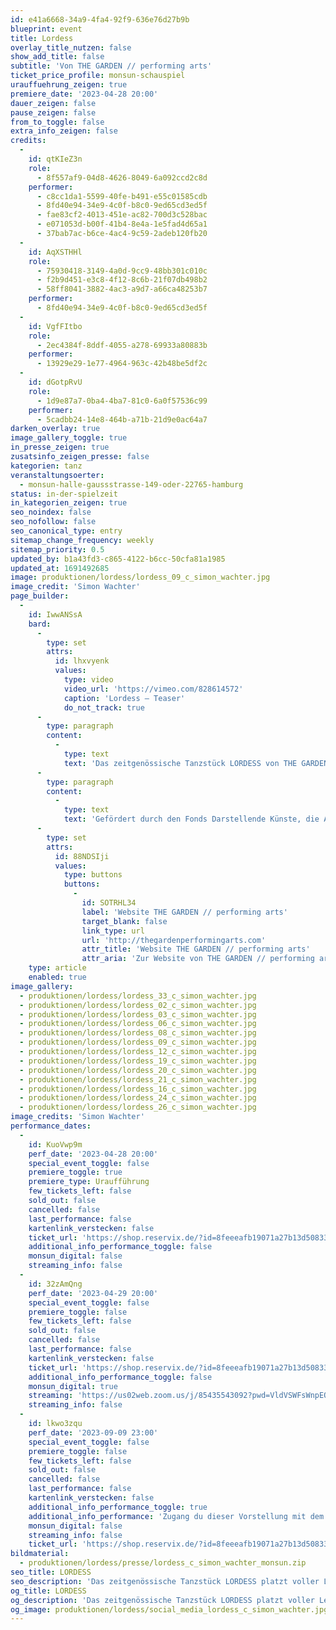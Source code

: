 ```yaml
---
id: e41a6668-34a9-4fa4-92f9-636e76d27b9b
blueprint: event
title: Lordess
overlay_title_nutzen: false
show_add_title: false
subtitle: 'Von THE GARDEN // performing arts'
ticket_price_profile: monsun-schauspiel
urauffuehrung_zeigen: true
premiere_date: '2023-04-28 20:00'
dauer_zeigen: false
pause_zeigen: false
from_to_toggle: false
extra_info_zeigen: false
credits:
  -
    id: qtKIeZ3n
    role:
      - 8f557af9-04d8-4626-8049-6a092ccd2c8d
    performer:
      - c8cc1da1-5599-40fe-b491-e55c01585cdb
      - 8fd40e94-34e9-4c0f-b8c0-9ed65cd3ed5f
      - fae83cf2-4013-451e-ac82-700d3c528bac
      - e071053d-b00f-41b4-8e4a-1e5fad4d65a1
      - 37bab7ac-b6ce-4ac4-9c59-2adeb120fb20
  -
    id: AqXSTHHl
    role:
      - 75930418-3149-4a0d-9cc9-48bb301c010c
      - f2b9d451-e3c8-4f12-8c6b-21f07db498b2
      - 58ff8041-3882-4ac3-a9d7-a66ca48253b7
    performer:
      - 8fd40e94-34e9-4c0f-b8c0-9ed65cd3ed5f
  -
    id: VgfFItbo
    role:
      - 2ec4384f-8ddf-4055-a278-69933a80883b
    performer:
      - 13929e29-1e77-4964-963c-42b48be5df2c
  -
    id: dGotpRvU
    role:
      - 1d9e87a7-0ba4-4ba7-81c0-6a0f57536c99
    performer:
      - 5cadbb24-14e8-464b-a71b-21d9e0ac64a7
darken_overlay: true
image_gallery_toggle: true
in_presse_zeigen: true
zusatsinfo_zeigen_presse: false
kategorien: tanz
veranstaltungsoerter:
  - monsun-halle-gaussstrasse-149-oder-22765-hamburg
status: in-der-spielzeit
in_kategorien_zeigen: true
seo_noindex: false
seo_nofollow: false
seo_canonical_type: entry
sitemap_change_frequency: weekly
sitemap_priority: 0.5
updated_by: b1a43fd3-c865-4122-b6cc-50cfa81a1985
updated_at: 1691492685
image: produktionen/lordess/lordess_09_c_simon_wachter.jpg
image_credit: 'Simon Wachter'
page_builder:
  -
    id: IwwANSsA
    bard:
      -
        type: set
        attrs:
          id: lhxvyenk
          values:
            type: video
            video_url: 'https://vimeo.com/828614572'
            caption: 'Lordess – Teaser'
            do_not_track: true
      -
        type: paragraph
        content:
          -
            type: text
            text: 'Das zeitgenössische Tanzstück LORDESS von THE GARDEN // performing arts platzt voller Lebenslust mitten rein in den Diskurs um Sexualität, Gender, konstante Transformation und Performance. Der Körper als politischer Diskurs auf der Bühne und die schöne Kunst als Fundament für Bewegung. Inspiriert durch die queere Künstlerin Lorenza Böttner zeigt das Stück, was möglich ist – unter der Prämisse, dass die Grenzen von Kreativität und Kunst nicht von unseren Körpern oder unserer Vorstellung von Normalität abhängig sind.'
      -
        type: paragraph
        content:
          -
            type: text
            text: 'Gefördert durch den Fonds Darstellende Künste, die Allbau Stiftung, das Kulturamt Essen, beWEGEnd.e.V, in Kooperation mit SZENE 2WEI, Theater im Depot, Rü-Bühne Essen und das monsun.theater in Hamburg.'
      -
        type: set
        attrs:
          id: 88NDSIji
          values:
            type: buttons
            buttons:
              -
                id: SOTRHL34
                label: 'Website THE GARDEN // performing arts'
                target_blank: false
                link_type: url
                url: 'http://thegardenperformingarts.com'
                attr_title: 'Website THE GARDEN // performing arts'
                attr_aria: 'Zur Website von THE GARDEN // performing arts'
    type: article
    enabled: true
image_gallery:
  - produktionen/lordess/lordess_33_c_simon_wachter.jpg
  - produktionen/lordess/lordess_02_c_simon_wachter.jpg
  - produktionen/lordess/lordess_03_c_simon_wachter.jpg
  - produktionen/lordess/lordess_06_c_simon_wachter.jpg
  - produktionen/lordess/lordess_08_c_simon_wachter.jpg
  - produktionen/lordess/lordess_09_c_simon_wachter.jpg
  - produktionen/lordess/lordess_12_c_simon_wachter.jpg
  - produktionen/lordess/lordess_19_c_simon_wachter.jpg
  - produktionen/lordess/lordess_20_c_simon_wachter.jpg
  - produktionen/lordess/lordess_21_c_simon_wachter.jpg
  - produktionen/lordess/lordess_16_c_simon_wachter.jpg
  - produktionen/lordess/lordess_24_c_simon_wachter.jpg
  - produktionen/lordess/lordess_26_c_simon_wachter.jpg
image_credits: 'Simon Wachter'
performance_dates:
  -
    id: KuoVwp9m
    perf_date: '2023-04-28 20:00'
    special_event_toggle: false
    premiere_toggle: true
    premiere_type: Uraufführung
    few_tickets_left: false
    sold_out: false
    cancelled: false
    last_performance: false
    kartenlink_verstecken: false
    ticket_url: 'https://shop.reservix.de/?id=8feeeafb19071a27b13d5083379d95183e9ab490f2f135faf80b2fecfc1ba00f2aba7ad8945f4a4292549eb86feddc1b&vID=7337&eventGrpID=429493&eventID=2080115'
    additional_info_performance_toggle: false
    monsun_digital: false
    streaming_info: false
  -
    id: 32zAmQng
    perf_date: '2023-04-29 20:00'
    special_event_toggle: false
    premiere_toggle: false
    few_tickets_left: false
    sold_out: false
    cancelled: false
    last_performance: false
    kartenlink_verstecken: false
    ticket_url: 'https://shop.reservix.de/?id=8feeeafb19071a27b13d5083379d95183e9ab490f2f135faf80b2fecfc1ba00f2aba7ad8945f4a4292549eb86feddc1b&vID=7337&eventGrpID=429493&eventID=2080116'
    additional_info_performance_toggle: false
    monsun_digital: true
    streaming: 'https://us02web.zoom.us/j/85435543092?pwd=VldVSWFsWnpEQTI3STRwRnlqTVh4Zz09'
    streaming_info: false
  -
    id: lkwo3zqu
    perf_date: '2023-09-09 23:00'
    special_event_toggle: false
    premiere_toggle: false
    few_tickets_left: false
    sold_out: false
    cancelled: false
    last_performance: false
    kartenlink_verstecken: false
    additional_info_performance_toggle: true
    additional_info_performance: 'Zugang du dieser Vorstellung mit dem Festivalpass [AUSSICHT Festival 2023] oder einem Ticket der Theaternacht Hamburg 2023.'
    monsun_digital: false
    streaming_info: false
    ticket_url: 'https://shop.reservix.de/?id=8feeeafb19071a27b13d5083379d95183e9ab490f2f135faf80b2fecfc1ba00f2aba7ad8945f4a4292549eb86feddc1b&vID=7337&eventGrpID=444675'
bildmaterial:
  - produktionen/lordess/presse/lordess_c_simon_wachter_monsun.zip
seo_title: LORDESS
seo_description: 'Das zeitgenössische Tanzstück LORDESS platzt voller Lebenslust mitten rein in den Diskurs um Sexualität, Gender, konstante Transformation und Performance.'
og_title: LORDESS
og_description: 'Das zeitgenössische Tanzstück LORDESS platzt voller Lebenslust mitten rein in den Diskurs um Sexualität, Gender, konstante Transformation und Performance.'
og_image: produktionen/lordess/social_media_lordess_c_simon_wachter.jpg
---
```

